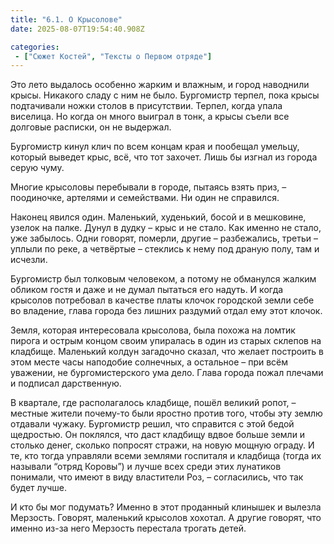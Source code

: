 ```yaml
---
title: "6.1. О Крысолове"
date: 2025-08-07T19:54:40.908Z

categories:
 - ["Сюжет Костей", "Тексты о Первом отряде"]
---
```


Это лето выдалось особенно жарким и влажным, и город наводнили крысы.
Никакого сладу с ним не было. Бургомистр терпел, пока крысы подтачивали
ножки столов в присутствии. Терпел, когда упала виселица. Но когда он
много выиграл в тонк, а крысы съели все долговые расписки, он не
выдержал.

Бургомистр кинул клич по всем концам края и пообещал умельцу, который
выведет крыс, всё, что тот захочет. Лишь бы изгнал из города серую чуму.

Многие крысоловы перебывали в городе, пытаясь взять приз, – поодиночке,
артелями и семействами. Ни один не справился.

Наконец явился один. Маленький, худенький, босой и в мешковине, узелок
на палке. Дунул в дудку – крыс и не стало. Как именно не стало, уже
забылось. Одни говорят, померли, другие – разбежались, третьи – уплыли
по реке, а четвёртые – стеклись к нему под драную полу, там и исчезли.

Бургомистр был толковым человеком, а потому не обманулся жалким обликом
гостя и даже и не думал пытаться его надуть. И когда крысолов потребовал
в качестве платы клочок городской земли себе во владение, глава города
без лишних раздумий отдал ему этот клочок.

Земля, которая интересовала крысолова, была похожа на ломтик пирога и
острым концом своим упиралась в один из старых склепов на кладбище.
Маленький колдун загадочно сказал, что желает построить в этом месте
часы наподобие солнечных, а остальное – при всём уважении, не
бургомистерского ума дело. Глава города пожал плечами и подписал
дарственную.

В квартале, где располагалось кладбище, пошёл великий ропот, – местные
жители почему-то были яростно против того, чтобы эту землю отдавали
чужаку. Бургомистр решил, что справится с этой бедой щедростью. Он
поклялся, что даст кладбищу вдвое больше земли и столько денег, сколько
попросят стражи, на новую мощную ограду. И те, кто тогда управляли всеми
землями госпиталя и кладбища (тогда их называли “отряд Коровы”) и лучше
всех среди этих лунатиков понимали, что имеют в виду властители Роз, –
согласились, что так будет лучше.

И кто бы мог подумать? Именно в этот проданный клинышек и вылезла
Мерзость. Говорят, маленький крысолов хохотал. А другие говорят, что
именно из-за него Мерзость перестала трогать детей.
